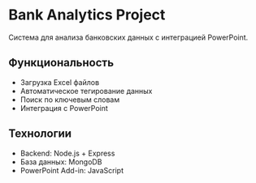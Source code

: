 # Bank Analytics Project

Система для анализа банковских данных с интеграцией PowerPoint.

## Функциональность
- Загрузка Excel файлов
- Автоматическое тегирование данных
- Поиск по ключевым словам
- Интеграция с PowerPoint

## Технологии
- Backend: Node.js + Express
- База данных: MongoDB
- PowerPoint Add-in: JavaScript
